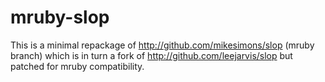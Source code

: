 # mruby-slop

This is a minimal repackage of http://github.com/mikesimons/slop (mruby branch) which is in turn a fork of http://github.com/leejarvis/slop but patched for mruby compatibility.

